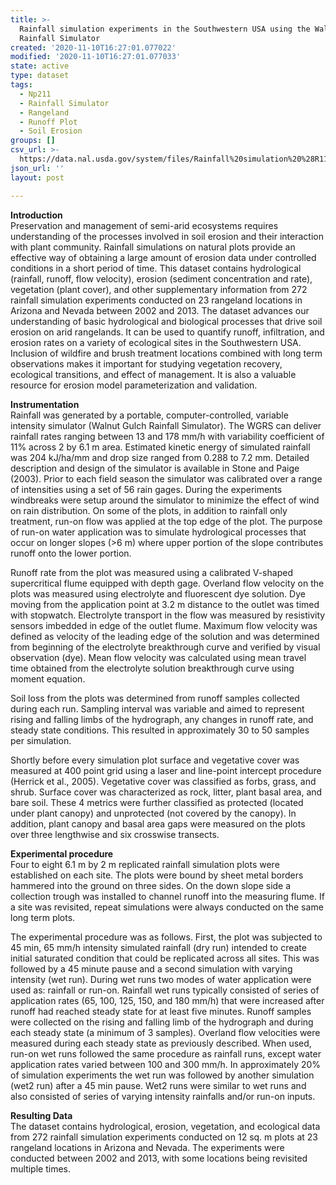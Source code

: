 ```yaml
---
title: >-
  Rainfall simulation experiments in the Southwestern USA using the Walnut Gulch
  Rainfall Simulator
created: '2020-11-10T16:27:01.077022'
modified: '2020-11-10T16:27:01.077033'
state: active
type: dataset
tags:
  - Np211
  - Rainfall Simulator
  - Rangeland
  - Runoff Plot
  - Soil Erosion
groups: []
csv_url: >-
  https://data.nal.usda.gov/system/files/Rainfall%20simulation%20%28R11272017%29.csv
json_url: ''
layout: post

---
```

<p><strong>Introduction</strong><br />
Preservation and management of semi-arid ecosystems requires understanding of the processes involved in soil erosion and their interaction with plant community. Rainfall simulations on natural plots provide an effective way of obtaining a large amount of erosion data under controlled conditions in a short period of time. This dataset contains hydrological (rainfall, runoff, flow velocity), erosion (sediment concentration and rate), vegetation (plant cover), and other supplementary information from 272 rainfall simulation experiments conducted on 23 rangeland locations in Arizona and Nevada between 2002 and 2013. The dataset advances our understanding of basic hydrological and biological processes that drive soil erosion on arid rangelands. It can be used to quantify runoff, infiltration, and erosion rates on a variety of ecological sites in the Southwestern USA. Inclusion of wildfire and brush treatment locations combined with long term observations makes it important for studying vegetation recovery, ecological transitions, and effect of management. It is also a valuable resource for erosion model parameterization and validation.</p>
<p><strong>Instrumentation</strong><br />
Rainfall was generated by a portable, computer-controlled, variable intensity simulator (Walnut Gulch Rainfall Simulator). The WGRS can deliver rainfall rates ranging between 13 and 178 mm/h with variability coefficient of 11% across 2 by 6.1 m area. Estimated kinetic energy of simulated rainfall was 204 kJ/ha/mm and drop size ranged from 0.288 to 7.2 mm. Detailed description and design of the simulator is available in Stone and Paige (2003). Prior to each field season the simulator was calibrated over a range of intensities using a set of 56 rain gages. During the experiments windbreaks were setup around the simulator to minimize the effect of wind on rain distribution. On some of the plots, in addition to rainfall only treatment, run-on flow was applied at the top edge of the plot. The purpose of run-on water application was to simulate hydrological processes that occur on longer slopes (&gt;6 m) where upper portion of the slope contributes runoff onto the lower portion.</p>
<p>Runoff rate from the plot was measured using a calibrated V-shaped supercritical flume equipped with depth gage. Overland flow velocity on the plots was measured using electrolyte and fluorescent dye solution. Dye moving from the application point at 3.2 m distance to the outlet was timed with stopwatch. Electrolyte transport in the flow was measured by resistivity sensors imbedded in edge of the outlet flume. Maximum flow velocity was defined as velocity of the leading edge of the solution and was determined from beginning of the electrolyte breakthrough curve and verified by visual observation (dye). Mean flow velocity was calculated using mean travel time obtained from the electrolyte solution breakthrough curve using moment equation.</p>
<p>Soil loss from the plots was determined from runoff samples collected during each run. Sampling interval was variable and aimed to represent rising and falling limbs of the hydrograph, any changes in runoff rate, and steady state conditions. This resulted in approximately 30 to 50 samples per simulation.</p>
<p>Shortly before every simulation plot surface and vegetative cover was measured at 400 point grid using a laser and line-point intercept procedure (Herrick et al., 2005). Vegetative cover was classified as forbs, grass, and shrub. Surface cover was characterized as rock, litter, plant basal area, and bare soil. These 4 metrics were further classified as protected (located under plant canopy) and unprotected (not covered by the canopy). In addition, plant canopy and basal area gaps were measured on the plots over three lengthwise and six crosswise transects.</p>
<p><strong>Experimental procedure</strong><br />
Four to eight 6.1 m by 2 m replicated rainfall simulation plots were established on each site. The plots were bound by sheet metal borders hammered into the ground on three sides. On the down slope side a collection trough was installed to channel runoff into the measuring flume. If a site was revisited, repeat simulations were always conducted on the same long term plots.</p>
<p>The experimental procedure was as follows. First, the plot was subjected to 45 min, 65 mm/h intensity simulated rainfall (dry run) intended to create initial saturated condition that could be replicated across all sites. This was followed by a 45 minute pause and a second simulation with varying intensity (wet run). During wet runs two modes of water application were used as: rainfall or run-on. Rainfall wet runs typically consisted of series of application rates (65, 100, 125, 150, and 180 mm/h) that were increased after runoff had reached steady state for at least five minutes. Runoff samples were collected on the rising and falling limb of the hydrograph and during each steady state (a minimum of 3 samples). Overland flow velocities were measured during each steady state as previously described. When used, run-on wet runs followed the same procedure as rainfall runs, except water application rates varied between 100 and 300 mm/h. In approximately 20% of simulation experiments the wet run was followed by another simulation (wet2 run) after a 45 min pause. Wet2 runs were similar to wet runs and also consisted of series of varying intensity rainfalls and/or run-on inputs.</p>
<p><strong>Resulting Data</strong><br />
The dataset contains hydrological, erosion, vegetation, and ecological data from 272 rainfall simulation experiments conducted on 12 sq. m plots at 23 rangeland locations in Arizona and Nevada. The experiments were conducted between 2002 and 2013, with some locations being revisited multiple times.</p>

